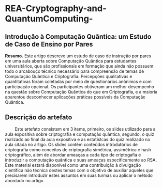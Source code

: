 # REA-Cryptography-and-QuantumComputing-

## Introdução à Computação Quântica: um Estudo de Caso de Ensino por Pares

**Resumo.** Este artigo descreve um estudo de caso de instrução por pares em uma aula aberta sobre Computação Quântica para estudantes universitários, que são profissionais em formação que ainda não possuem todo o arcabouço técnico necessário para compreensão de temas de Computação Quântica e Criptografia. Percepções qualitativas e quantitativas foram coletadas por meio de questionários anônimos e com participação opcional. Os participantes obtiveram um melhor desempenho na questão sobre Computação Quântica do que em Criptografia, e a maioria aparentou desconhecer aplicações práticas possíveis da Computação Quântica.

## Descrição do artefato

&emsp;&emsp; Este artefato consistem em 3 items, primeiro, os slides utilizado para a aula expositiva sobre criptografia e computação quântica, segundo, o quiz realizado ao final da aula expositiva e as estatístcas do quiz realizado na aula citada no artigo. Os slides contém conteúdos introdutórios de criptografia como conceitos de criptografia simétrica, assimétrica e hash criptográfico, além de abordar ameaças a cada tipo de criptogafia e introduzir a computação quântica e suas ameaças especificamente ao RSA. Este material estará disponível como uma contribuição à divulgação cientifica não técnica destes temas com o objetivo de auxiliar aqueles que precisarem introduzir estes assuntos em suas turmas ou aplicar o método abordado no artigo.

